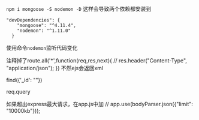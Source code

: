 `npm i mongoose -S nodemon -D`
这样会导致两个依赖都安装到
```
"devDependencies": {
    "mongoose": "^4.11.4",
    "nodemon": "^1.11.0"
  }
```

使用命令`nodemon`监听代码变化

注释掉了route.all('*',function(req,res,next){
	// res.header("Content-Type", "application/json");
	})
不然ejs会返回xml

find({'_id': ""})

req.query

如果超出express最大请求，在app.js中加
// app.use(bodyParser.json({"limit": "10000kb"}));